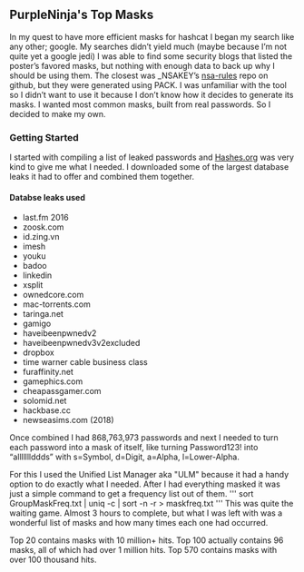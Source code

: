 ## **PurpleNinja's Top Masks**

In my quest to have more efficient masks for hashcat I began my search like any other; google. My searches didn’t yield much (maybe because I’m not quite yet a google jedi) I was able to find some security blogs that listed the poster’s favored masks, but nothing with enough data to back up why I should be using them. The closest was _NSAKEY’s [nsa-rules](https://github.com/NSAKEY/nsa-rules) repo on github, but they were generated using PACK. I was unfamiliar with the tool so I didn’t want to use it because I don’t know how it decides to generate its masks. I wanted most common masks, built from real passwords. So I decided to make my own.

### **Getting Started**

I started with compiling a list of leaked passwords and [Hashes.org](https://hashes.org/leaks.php) was very kind to give me what I needed. I downloaded some of the largest database leaks it had to offer and combined them together. 

#### **Databse leaks used**

- last.fm 2016
- zoosk.com
- id.zing.vn
- imesh
- youku
- badoo
- linkedin
- xsplit
- ownedcore.com
- mac-torrents.com
- taringa.net
- gamigo
- haveibeenpwnedv2
- haveibeenpwnedv3v2excluded
- dropbox
- time warner cable business class
- furaffinity.net
- gamephics.com
- cheapassgamer.com
- solomid.net
- hackbase.cc
- newseasims.com (2018)


Once combined I had 868,763,973 passwords and next I needed to turn each password into a mask of itself, like turning Password123! into “alllllllddds” with s=Symbol, d=Digit, a=Alpha, l=Lower-Alpha. 

For this I used the Unified List Manager aka "ULM" because it had a handy option to do exactly what I needed. After I had everything masked it was just a simple command to get a frequency list out of them.
'''
sort GroupMaskFreq.txt | uniq -c | sort -n -r > maskfreq.txt
'''
This was quite the waiting game. Almost 3 hours to complete, but what I was left with was a wonderful list of masks and how many times each one had occurred. 

Top 20 contains masks with 10 million+ hits.
Top 100 actually contains 96 masks, all of which had over 1 million hits.
Top 570 contains masks with over 100 thousand hits.

